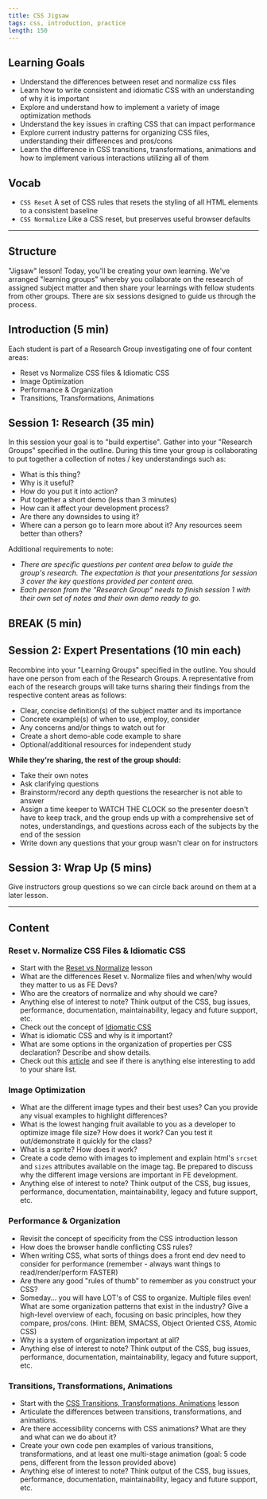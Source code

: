 ```yaml
---
title: CSS Jigsaw
tags: css, introduction, practice
length: 150
---
```


## Learning Goals

* Understand the differences between reset and normalize css files
* Learn how to write consistent and idiomatic CSS with an understanding of why it is important
* Explore and understand how to implement a variety of image optimization methods
* Understand the key issues in crafting CSS that can impact performance
* Explore current industry patterns for organizing CSS files, understanding their differences and pros/cons
* Learn the difference in CSS transitions, transformations, animations and how to implement various interactions utilizing all of them

## Vocab

- `CSS Reset` A set of CSS rules that resets the styling of all HTML elements to a consistent baseline
- `CSS Normalize` Like a CSS reset, but preserves useful browser defaults

---

## Structure
"Jigsaw" lesson! Today, you'll be creating your own learning. We've arranged "learning groups" whereby you collaborate on the research of assigned subject matter and then share your learnings with fellow students from other groups. There are six sessions designed to guide us through the process.

## Introduction (5 min)
Each student is part of a Research Group investigating one of four content areas:

* Reset vs Normalize CSS files & Idiomatic CSS
* Image Optimization
* Performance & Organization
* Transitions, Transformations, Animations

<!-- ### Session 1: Warmup (10 min)
For warmup, before you get into your Research Group, spend ten minutes getting your feet wet with your research topic. -->

## Session 1: Research (35 min)
In this session your goal is to "build expertise". Gather into your "Research Groups" specified in the outline. During this time your group is collaborating to put together a collection of notes / key understandings such as:

* What is this thing?
* Why is it useful?
* How do you put it into action?
* Put together a short demo (less than 3 minutes)
* How can it affect your development process?
* Are there any downsides to using it?
* Where can a person go to learn more about it? Any resources seem better than others?

Additional requirements to note:

* _There are specific questions per content area below to guide the group's research. The expectation is that your presentations for session 3 cover the key questions provided per content area._
* _Each person from the "Research Group" needs to finish session 1 with their own set of notes and their own demo ready to go._

## BREAK (5 min)

## Session 2: Expert Presentations (10 min each)
Recombine into your "Learning Groups" specified in the outline. You should have one person from each of the Research Groups.
A representative from each of the research groups will take turns sharing their findings from the respective content areas as follows:

* Clear, concise definition(s) of the subject matter and its importance
* Concrete example(s) of when to use, employ, consider
* Any concerns and/or things to watch out for
* Create a short demo-able code example to share
* Optional/additional resources for independent study

**While they're sharing, the rest of the group should:**

* Take their own notes
* Ask clarifying questions
* Brainstorm/record any depth questions the researcher is not able to answer
* Assign a time keeper to WATCH THE CLOCK so the presenter doesn't have to keep track, and the group ends up with a comprehensive set of notes, understandings, and questions across each of the subjects by the end of the session
* Write down any questions that your group wasn't clear on for instructors

## Session 3: Wrap Up (5 mins)

Give instructors group questions so we can circle back around on them at a later lesson.

***

## Content

### Reset v. Normalize CSS Files & Idiomatic CSS

* Start with the [Reset vs Normalize](https://frontend.turing.edu/lessons/module-1/reset-vs-normalize) lesson
* What are the differences Reset v. Normalize files and when/why would they matter to us as FE Devs?
* Who are the creators of normalize and why should we care?
* Anything else of interest to note? Think output of the CSS, bug issues, performance, documentation, maintainability, legacy and future support, etc.
* Check out the concept of [Idiomatic CSS](https://github.com/necolas/idiomatic-css)
* What is idiomatic CSS and why is it important?
* What are some options in the organization of properties per CSS declaration? Describe and show details.
* Check out this [article](https://www.wired.com/2012/06/write-better-css-with-idiomatic-css/) and see if there is anything else interesting to add to your share list.

### Image Optimization

* What are the different image types and their best uses? Can you provide any visual examples to highlight differences?  
* What is the lowest hanging fruit available to you as a developer to optimize image file size? How does it work? Can you test it out/demonstrate it quickly for the class?
* What is a sprite? How does it work?
* Create a code demo with images to implement and explain html's `srcset` and `sizes` attributes available on the image tag. Be prepared to discuss why the different image versions are important in FE development.
* Anything else of interest to note? Think output of the CSS, bug issues, performance, documentation, maintainability, legacy and future support, etc.

### Performance & Organization

* Revisit the concept of specificity from the CSS introduction lesson
* How does the browser handle conflicting CSS rules?
* When writing CSS, what sorts of things does a front end dev need to consider for performance (remember - always want things to read/render/perform FASTER)
* Are there any good "rules of thumb" to remember as you construct your CSS?
* Someday... you will have LOT's of CSS to organize. Multiple files even! What are some organization patterns that exist in the industry? Give a high-level overview of each, focusing on basic principles, how they compare, pros/cons. (Hint: BEM, SMACSS, Object Oriented CSS, Atomic CSS)
* Why is a system of organization important at all?
* Anything else of interest to note? Think output of the CSS, bug issues, performance, documentation, maintainability, legacy and future support, etc.

### Transitions, Transformations, Animations

* Start with the [CSS Transitions, Transformations, Animations](https://frontend.turing.edu/lessons/module-1/css-transitions-transformations) lesson
* Articulate the differences between transitions, transformations, and animations.
* Are there accessibility concerns with CSS animations? What are they and what can we do about it?
* Create your own code pen examples of various transitions, transformations, and at least one multi-stage animation (goal: 5 code pens, different from the lesson provided above)
* Anything else of interest to note? Think output of the CSS, bug issues, performance, documentation, maintainability, legacy and future support, etc.
